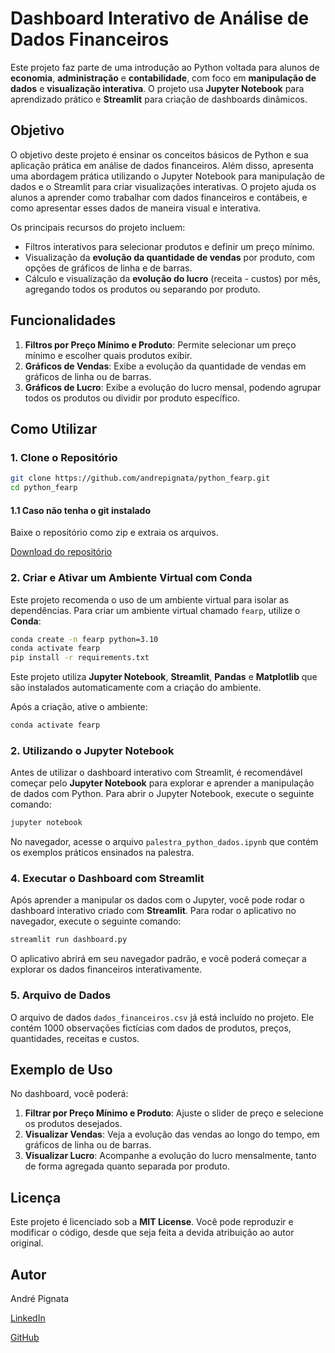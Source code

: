 # Dashboard Interativo de Análise de Dados Financeiros

Este projeto faz parte de uma introdução ao Python voltada para alunos de **economia**, **administração** e **contabilidade**, com foco em **manipulação de dados** e **visualização interativa**. O projeto usa **Jupyter Notebook** para aprendizado prático e **Streamlit** para criação de dashboards dinâmicos.

## Objetivo

O objetivo deste projeto é ensinar os conceitos básicos de Python e sua aplicação prática em análise de dados financeiros. Além disso, apresenta uma abordagem prática utilizando o Jupyter Notebook para manipulação de dados e o Streamlit para criar visualizações interativas. O projeto ajuda os alunos a aprender como trabalhar com dados financeiros e contábeis, e como apresentar esses dados de maneira visual e interativa.

Os principais recursos do projeto incluem:

- Filtros interativos para selecionar produtos e definir um preço mínimo.
- Visualização da **evolução da quantidade de vendas** por produto, com opções de gráficos de linha e de barras.
- Cálculo e visualização da **evolução do lucro** (receita - custos) por mês, agregando todos os produtos ou separando por produto.

## Funcionalidades

1. **Filtros por Preço Mínimo e Produto**: Permite selecionar um preço mínimo e escolher quais produtos exibir.
1. **Gráficos de Vendas**: Exibe a evolução da quantidade de vendas em gráficos de linha ou de barras.
1. **Gráficos de Lucro**: Exibe a evolução do lucro mensal, podendo agrupar todos os produtos ou dividir por produto específico.

## Como Utilizar

### 1. Clone o Repositório

```bash
git clone https://github.com/andrepignata/python_fearp.git
cd python_fearp
```

#### 1.1 Caso não tenha o git instalado

Baixe o repositório como zip e extraia os arquivos.

[Download do repositório](https://github.com/andrepignata/python_fearp/archive/refs/heads/main.zip)

### 2. Criar e Ativar um Ambiente Virtual com Conda

Este projeto recomenda o uso de um ambiente virtual para isolar as dependências. Para criar um ambiente virtual chamado `fearp`, utilize o **Conda**:

```bash
conda create -n fearp python=3.10
conda activate fearp
pip install -r requirements.txt
```

Este projeto utiliza **Jupyter Notebook**, **Streamlit**, **Pandas** e **Matplotlib** que são instalados automaticamente com a criação do ambiente.

Após a criação, ative o ambiente:

```bash
conda activate fearp
```

### 2. Utilizando o Jupyter Notebook

Antes de utilizar o dashboard interativo com Streamlit, é recomendável começar pelo **Jupyter Notebook** para explorar e aprender a manipulação de dados com Python. Para abrir o Jupyter Notebook, execute o seguinte comando:

```bash
jupyter notebook
```

No navegador, acesse o arquivo `palestra_python_dados.ipynb` que contém os exemplos práticos ensinados na palestra.

### 4. Executar o Dashboard com Streamlit

Após aprender a manipular os dados com o Jupyter, você pode rodar o dashboard interativo criado com **Streamlit**. Para rodar o aplicativo no navegador, execute o seguinte comando:

```bash
streamlit run dashboard.py
```

O aplicativo abrirá em seu navegador padrão, e você poderá começar a explorar os dados financeiros interativamente.

### 5. Arquivo de Dados

O arquivo de dados `dados_financeiros.csv` já está incluído no projeto. Ele contém 1000 observações fictícias com dados de produtos, preços, quantidades, receitas e custos.

## Exemplo de Uso

No dashboard, você poderá:

1. **Filtrar por Preço Mínimo e Produto**: Ajuste o slider de preço e selecione os produtos desejados.
1. **Visualizar Vendas**: Veja a evolução das vendas ao longo do tempo, em gráficos de linha ou de barras.
1. **Visualizar Lucro**: Acompanhe a evolução do lucro mensalmente, tanto de forma agregada quanto separada por produto.

## Licença

Este projeto é licenciado sob a **MIT License**. Você pode reproduzir e modificar o código, desde que seja feita a devida atribuição ao autor original.

## Autor

André Pignata

[LinkedIn](https://www.linkedin.com/in/andre-pignata/)

[GitHub](https://github.com/andrepignata)
